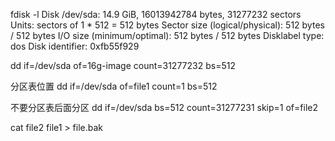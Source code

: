  fdisk -l
Disk /dev/sda: 14.9 GiB, 16013942784 bytes, 31277232 sectors
Units: sectors of 1 * 512 = 512 bytes
Sector size (logical/physical): 512 bytes / 512 bytes
I/O size (minimum/optimal): 512 bytes / 512 bytes
Disklabel type: dos
Disk identifier: 0xfb55f929


dd if=/dev/sda of=16g-image count=31277232 bs=512

分区表位置
dd if=/dev/sda of=file1 count=1 bs=512

不要分区表后面分区
dd if=/dev/sda bs=512 count=31277231 skip=1 of=file2

cat file2 file1 > file.bak